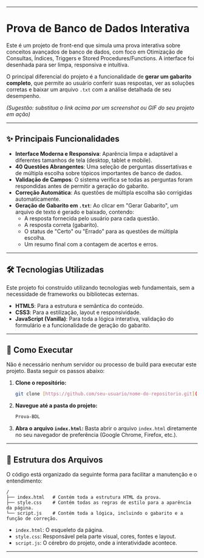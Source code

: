-----

# Prova de Banco de Dados Interativa

Este é um projeto de front-end que simula uma prova interativa sobre conceitos avançados de banco de dados, com foco em Otimização de Consultas, Índices, Triggers e Stored Procedures/Functions. A interface foi desenhada para ser limpa, responsiva e intuitiva.

O principal diferencial do projeto é a funcionalidade de **gerar um gabarito completo**, que permite ao usuário conferir suas respostas, ver as soluções corretas e baixar um arquivo `.txt` com a análise detalhada de seu desempenho.

*(Sugestão: substitua o link acima por um screenshot ou GIF do seu projeto em ação)*

-----

## ✨ Principais Funcionalidades

  * **Interface Moderna e Responsiva**: Aparência limpa e adaptável a diferentes tamanhos de tela (desktop, tablet e mobile).
  * **40 Questões Abrangentes**: Uma seleção de perguntas dissertativas e de múltipla escolha sobre tópicos importantes de banco de dados.
  * **Validação de Campos**: O sistema verifica se todas as perguntas foram respondidas antes de permitir a geração do gabarito.
  * **Correção Automática**: As questões de múltipla escolha são corrigidas automaticamente.
  * **Geração de Gabarito em `.txt`**: Ao clicar em "Gerar Gabarito", um arquivo de texto é gerado e baixado, contendo:
      * A resposta fornecida pelo usuário para cada questão.
      * A resposta correta (gabarito).
      * O status de "Certo" ou "Errado" para as questões de múltipla escolha.
      * Um resumo final com a contagem de acertos e erros.

-----

## 🛠️ Tecnologias Utilizadas

Este projeto foi construído utilizando tecnologias web fundamentais, sem a necessidade de frameworks ou bibliotecas externas.

  * **HTML5**: Para a estrutura e semântica do conteúdo.
  * **CSS3**: Para a estilização, layout e responsividade.
  * **JavaScript (Vanilla)**: Para toda a lógica interativa, validação do formulário e a funcionalidade de geração do gabarito.

-----

## 🚀 Como Executar

Não é necessário nenhum servidor ou processo de build para executar este projeto. Basta seguir os passos abaixo:

1.  **Clone o repositório:**

    ```bash
    git clone [https://github.com/seu-usuario/nome-do-repositorio.git](https://github.com/wellingtonspdev/Prova-BDL.git)
    ```


2.  **Navegue até a pasta do projeto:**

    ```bash
    Prova-BDL
    ```

3.  **Abra o arquivo `index.html`:**
    Basta abrir o arquivo `index.html` diretamente no seu navegador de preferência (Google Chrome, Firefox, etc.).

-----

## 📂 Estrutura dos Arquivos

O código está organizado da seguinte forma para facilitar a manutenção e o entendimento:

```
/
├── index.html   # Contém toda a estrutura HTML da prova.
├── style.css    # Contém todas as regras de estilo para a aparência da página.
└── script.js    # Contém toda a lógica, incluindo o gabarito e a função de correção.
```

  * `index.html`: O esqueleto da página.
  * `style.css`: Responsável pela parte visual, cores, fontes e layout.
  * `script.js`: O cérebro do projeto, onde a interatividade acontece.

-----
